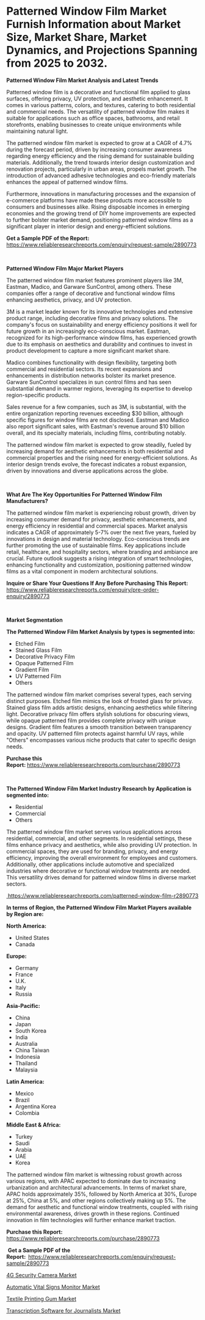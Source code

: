 <p><h1>Patterned Window Film Market Furnish Information about Market Size, Market Share, Market Dynamics, and Projections Spanning from 2025 to 2032.</h1></p><p><strong>Patterned Window Film Market Analysis and Latest Trends</strong></p>
<p><p>Patterned window film is a decorative and functional film applied to glass surfaces, offering privacy, UV protection, and aesthetic enhancement. It comes in various patterns, colors, and textures, catering to both residential and commercial needs. The versatility of patterned window film makes it suitable for applications such as office spaces, bathrooms, and retail storefronts, enabling businesses to create unique environments while maintaining natural light.</p><p>The patterned window film market is expected to grow at a CAGR of 4.7% during the forecast period, driven by increasing consumer awareness regarding energy efficiency and the rising demand for sustainable building materials. Additionally, the trend towards interior design customization and renovation projects, particularly in urban areas, propels market growth. The introduction of advanced adhesive technologies and eco-friendly materials enhances the appeal of patterned window films.</p><p>Furthermore, innovations in manufacturing processes and the expansion of e-commerce platforms have made these products more accessible to consumers and businesses alike. Rising disposable incomes in emerging economies and the growing trend of DIY home improvements are expected to further bolster market demand, positioning patterned window films as a significant player in interior design and energy-efficient solutions.</p></p>
<p><strong>Get a Sample PDF of the Report:&nbsp;</strong> <a href="https://www.reliableresearchreports.com/enquiry/request-sample/2890773?utm_campaign=116&utm_medium=2&utm_source=Github&utm_content=ia&utm_term=14032025&utm_id=patterned-window-film">https://www.reliableresearchreports.com/enquiry/request-sample/2890773</a></p>
<p>&nbsp;</p>
<p><strong>Patterned Window Film Major Market Players</strong></p>
<p><p>The patterned window film market features prominent players like 3M, Eastman, Madico, and Garware SunControl, among others. These companies offer a range of decorative and functional window films enhancing aesthetics, privacy, and UV protection.</p><p>3M is a market leader known for its innovative technologies and extensive product range, including decorative films and privacy solutions. The company's focus on sustainability and energy efficiency positions it well for future growth in an increasingly eco-conscious market. Eastman, recognized for its high-performance window films, has experienced growth due to its emphasis on aesthetics and durability and continues to invest in product development to capture a more significant market share.</p><p>Madico combines functionality with design flexibility, targeting both commercial and residential sectors. Its recent expansions and enhancements in distribution networks bolster its market presence. Garware SunControl specializes in sun control films and has seen substantial demand in warmer regions, leveraging its expertise to develop region-specific products.</p><p>Sales revenue for a few companies, such as 3M, is substantial, with the entire organization reporting revenues exceeding $30 billion, although specific figures for window films are not disclosed. Eastman and Madico also report significant sales, with Eastman's revenue around $10 billion overall, and its specialty materials, including films, contributing notably.</p><p>The patterned window film market is expected to grow steadily, fueled by increasing demand for aesthetic enhancements in both residential and commercial properties and the rising need for energy-efficient solutions. As interior design trends evolve, the forecast indicates a robust expansion, driven by innovations and diverse applications across the globe.</p></p>
<p>&nbsp;</p>
<p><strong>What Are The Key Opportunities For Patterned Window Film Manufacturers?</strong></p>
<p><p>The patterned window film market is experiencing robust growth, driven by increasing consumer demand for privacy, aesthetic enhancements, and energy efficiency in residential and commercial spaces. Market analysis indicates a CAGR of approximately 5-7% over the next five years, fueled by innovations in design and material technology. Eco-conscious trends are further promoting the use of sustainable films. Key applications include retail, healthcare, and hospitality sectors, where branding and ambiance are crucial. Future outlook suggests a rising integration of smart technologies, enhancing functionality and customization, positioning patterned window films as a vital component in modern architectural solutions.</p></p>
<p><strong>Inquire or Share Your Questions If Any Before Purchasing This Report:</strong> <a href="https://www.reliableresearchreports.com/enquiry/pre-order-enquiry/2890773?utm_campaign=116&utm_medium=2&utm_source=Github&utm_content=ia&utm_term=14032025&utm_id=patterned-window-film">https://www.reliableresearchreports.com/enquiry/pre-order-enquiry/2890773</a></p>
<p>&nbsp;</p>
<p><strong>Market Segmentation</strong></p>
<p><strong>The Patterned Window Film Market Analysis by types is segmented into:</strong></p>
<p><ul><li>Etched Film</li><li>Stained Glass Film</li><li>Decorative Privacy Film</li><li>Opaque Patterned Film</li><li>Gradient Film</li><li>UV Patterned Film</li><li>Others</li></ul></p>
<p><p>The patterned window film market comprises several types, each serving distinct purposes. Etched film mimics the look of frosted glass for privacy. Stained glass film adds artistic designs, enhancing aesthetics while filtering light. Decorative privacy film offers stylish solutions for obscuring views, while opaque patterned film provides complete privacy with unique designs. Gradient film features a smooth transition between transparency and opacity. UV patterned film protects against harmful UV rays, while "Others" encompasses various niche products that cater to specific design needs.</p></p>
<p><strong>Purchase this Report:&nbsp;</strong><a href="https://www.reliableresearchreports.com/purchase/2890773?utm_campaign=116&utm_medium=2&utm_source=Github&utm_content=ia&utm_term=14032025&utm_id=patterned-window-film">https://www.reliableresearchreports.com/purchase/2890773</a></p>
<p>&nbsp;</p>
<p><strong>The Patterned Window Film Market Industry Research by Application is segmented into:</strong></p>
<p><ul><li>Residential</li><li>Commercial</li><li>Others</li></ul></p>
<p><p>The patterned window film market serves various applications across residential, commercial, and other segments. In residential settings, these films enhance privacy and aesthetics, while also providing UV protection. In commercial spaces, they are used for branding, privacy, and energy efficiency, improving the overall environment for employees and customers. Additionally, other applications include automotive and specialized industries where decorative or functional window treatments are needed. This versatility drives demand for patterned window films in diverse market sectors.</p></p>
<p><a href="https://www.reliableresearchreports.com/patterned-window-film-r2890773?utm_campaign=116&utm_medium=2&utm_source=Github&utm_content=ia&utm_term=14032025&utm_id=patterned-window-film">&nbsp;https://www.reliableresearchreports.com/patterned-window-film-r2890773</a></p>
<p><strong>In terms of Region, the Patterned Window Film Market Players available by Region are:</strong></p>
<p>
    <p> <strong> North America: </strong>
        <ul>
            <li>United States</li>
            <li>Canada</li>
        </ul>
        </p> 
    <p> <strong> Europe: </strong>
        <ul>
            <li>Germany</li>
            <li>France</li>
            <li>U.K.</li>
            <li>Italy</li>
            <li>Russia</li>
        </ul>
        </p> 
    <p> <strong> Asia-Pacific: </strong>
        <ul>
            <li>China</li>
            <li>Japan</li>
            <li>South Korea</li>
            <li>India</li>
            <li>Australia</li>
            <li>China Taiwan</li>
            <li>Indonesia</li>
            <li>Thailand</li>
            <li>Malaysia</li>
        </ul>
        </p> 
    <p> <strong> Latin America: </strong>
        <ul>
            <li>Mexico</li>
            <li>Brazil</li>
            <li>Argentina Korea</li>
            <li>Colombia</li>
        </ul>
        </p> 
    <p> <strong> Middle East & Africa: </strong>
        <ul>
            <li>Turkey</li>
            <li>Saudi</li>
            <li>Arabia</li>
            <li>UAE</li>
            <li>Korea</li>
        </ul>
    </p>
    </p>
<p><p>The patterned window film market is witnessing robust growth across various regions, with APAC expected to dominate due to increasing urbanization and architectural advancements. In terms of market share, APAC holds approximately 35%, followed by North America at 30%, Europe at 25%, China at 5%, and other regions collectively making up 5%. The demand for aesthetic and functional window treatments, coupled with rising environmental awareness, drives growth in these regions. Continued innovation in film technologies will further enhance market traction.</p></p>
<p><strong>Purchase this Report: </strong><a href="https://www.reliableresearchreports.com/purchase/2890773?utm_campaign=116&utm_medium=2&utm_source=Github&utm_content=ia&utm_term=14032025&utm_id=patterned-window-film">https://www.reliableresearchreports.com/purchase/2890773</a></p>
<p>&nbsp;<strong>Get a Sample PDF of the Report:&nbsp;&nbsp;</strong><a href="https://www.reliableresearchreports.com/enquiry/request-sample/2890773?utm_campaign=116&utm_medium=2&utm_source=Github&utm_content=ia&utm_term=14032025&utm_id=patterned-window-film">https://www.reliableresearchreports.com/enquiry/request-sample/2890773</a></p>
<p><strong></strong></p>
<p><p><a href="https://github.com/hedbomkrahe/Market-Research-Report-List-1/blob/main/4g-security-camera-market.md?utm_campaign=116&utm_medium=2&utm_source=Github&utm_content=ia&utm_term=14032025&utm_id=patterned-window-film">4G Security Camera Market</a></p><p><a href="https://github.com/lateshab69/Market-Research-Report-List-1/blob/main/automatic-vital-signs-monitor-market.md?utm_campaign=116&utm_medium=2&utm_source=Github&utm_content=ia&utm_term=14032025&utm_id=patterned-window-film">Automatic Vital Signs Monitor Market</a></p><p><a href="https://github.com/rosalinebhakta48/Market-Research-Report-List-1/blob/main/textile-printing-gum-market.md?utm_campaign=116&utm_medium=2&utm_source=Github&utm_content=ia&utm_term=14032025&utm_id=patterned-window-film">Textile Printing Gum Market</a></p><p><a href="https://github.com/nkbaroga/Market-Research-Report-List-1/blob/main/transcription-software-for-journalists-market.md?utm_campaign=116&utm_medium=2&utm_source=Github&utm_content=ia&utm_term=14032025&utm_id=patterned-window-film">Transcription Software for Journalists Market</a></p></p>